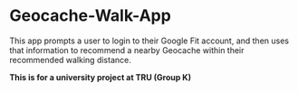 # Geocache-Walk-App
This app prompts a user to login to their Google Fit account, and then uses that information to recommend a nearby Geocache within their recommended walking distance. 

**This is for a university project at TRU (Group K)**

